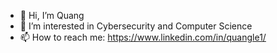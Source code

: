 - 👋 Hi, I’m Quang
- 👀 I’m interested in Cybersecurity and Computer Science
- 📫 How to reach me: https://www.linkedin.com/in/quangle1/

<!---
dangquangle1/dangquangle1 is a ✨ special ✨ repository because its `README.md` (this file) appears on your GitHub profile.
You can click the Preview link to take a look at your changes.
--->
